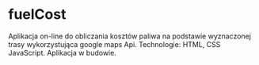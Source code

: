 # fuelCost
Aplikacja on-line do obliczania kosztów paliwa na podstawie wyznaczonej trasy wykorzystująca google maps Api. Technologie: HTML, CSS JavaScript.
Aplikacja w budowie.
